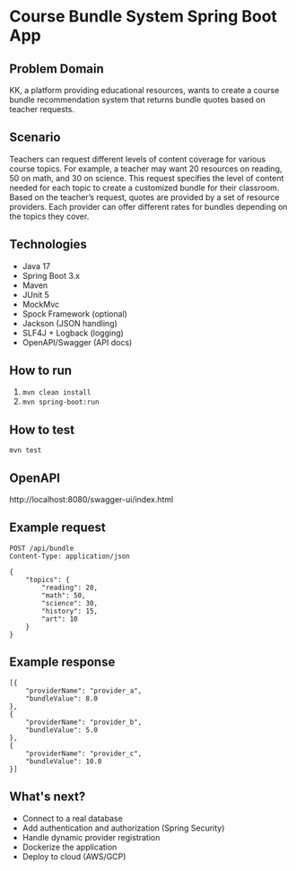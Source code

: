 # Course Bundle System Spring Boot App

## Problem Domain
KK, a platform providing educational resources, wants to create a course bundle
recommendation system that returns bundle quotes based on teacher requests.

## Scenario
Teachers can request different levels of content coverage for various course topics. For
example, a teacher may want 20 resources on reading, 50 on math, and 30 on science. This
request specifies the level of content needed for each topic to create a customized bundle
for their classroom.
Based on the teacher’s request, quotes are provided by a set of resource providers. Each
provider can offer different rates for bundles depending on the topics they cover.

## Technologies
 - Java 17
- Spring Boot 3.x
- Maven
- JUnit 5
- MockMvc
- Spock Framework (optional)
- Jackson (JSON handling)
- SLF4J + Logback (logging)
- OpenAPI/Swagger (API docs)

## How to run
1. `mvn clean install`
2. `mvn spring-boot:run`

## How to test
`mvn test`

## OpenAPI
http://localhost:8080/swagger-ui/index.html

## Example request
```
POST /api/bundle
Content-Type: application/json

{
    "topics": {
        "reading": 20,
        "math": 50,
        "science": 30,
        "history": 15,
        "art": 10
    }
}
```

## Example response
```
[{
    "providerName": "provider_a",
    "bundleValue": 8.0
},
{
    "providerName": "provider_b",
    "bundleValue": 5.0
},
{
    "providerName": "provider_c",
    "bundleValue": 10.0
}]
```


## What's next?
 - Connect to a real database
 - Add authentication and authorization (Spring Security)
 - Handle dynamic provider registration
 - Dockerize the application
 - Deploy to cloud (AWS/GCP)